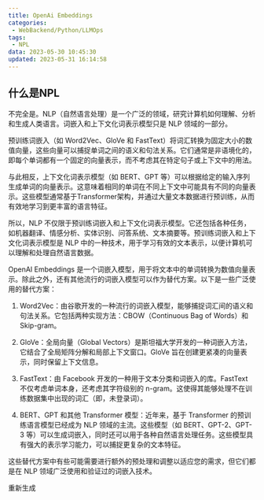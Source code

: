 ```yaml
---
title: OpenAi Embeddings
categories:
 - WebBackend/Python/LLMOps
tags:
 - NPL
data: 2023-05-30 10:45:30
updated: 2023-05-31 16:14:58
---
```


##  什么是NPL
不完全是。NLP（自然语言处理）是一个广泛的领域，研究计算机如何理解、分析和生成人类语言。词嵌入和上下文化词表示模型只是 NLP 领域的一部分。

预训练词嵌入（如 Word2Vec、GloVe 和 FastText）将词汇转换为固定大小的数值向量，这些向量可以捕捉单词之间的语义和句法关系。它们通常是非语境化的，即每个单词都有一个固定的向量表示，而不考虑其在特定句子或上下文中的用法。

与此相反，上下文化词表示模型（如 BERT、GPT 等）可以根据给定的输入序列生成单词的向量表示。这意味着相同的单词在不同上下文中可能具有不同的向量表示。这些模型通常基于Transformer架构，并通过大量文本数据进行预训练，从而有效地学习到更丰富的语言特征。

所以，NLP 不仅限于预训练词嵌入和上下文化词表示模型。它还包括各种任务，如机器翻译、情感分析、实体识别、问答系统、文本摘要等。预训练词嵌入和上下文化词表示模型是 NLP 中的一种技术，用于学习有效的文本表示，以便计算机可以理解和处理自然语言数据。


OpenAI Embeddings 是一个词嵌入模型，用于将文本中的单词转换为数值向量表示。除此之外，还有其他流行的词嵌入模型可以作为替代方案。以下是一些广泛使用的替代方案：

1. Word2Vec：由谷歌开发的一种流行的词嵌入模型，能够捕捉词汇间的语义和句法关系。它包括两种实现方法：CBOW（Continuous Bag of Words）和Skip-gram。
    
2. GloVe：全局向量（Global Vectors）是斯坦福大学开发的一种词嵌入方法，它结合了全局矩阵分解和局部上下文窗口。GloVe 旨在创建更紧凑的向量表示，同时保留上下文信息。
    
3. FastText：由 Facebook 开发的一种用于文本分类和词嵌入的库。FastText 不仅考虑单词本身，还考虑其字符级别的 n-gram。这使得其能够处理不在训练数据集中出现的词汇（即，未登录词）。
    
4. BERT、GPT 和其他 Transformer 模型：近年来，基于 Transformer 的预训练语言模型已经成为 NLP 领域的主流。这些模型（如 BERT、GPT-2、GPT-3 等）可以生成词嵌入，同时还可以用于各种自然语言处理任务。这些模型具有强大的表示学习能力，可以捕捉更复杂的文本特征。
    

这些替代方案中有些可能需要进行额外的预处理和调整以适应您的需求，但它们都是在 NLP 领域广泛使用和验证过的词嵌入技术。

重新生成